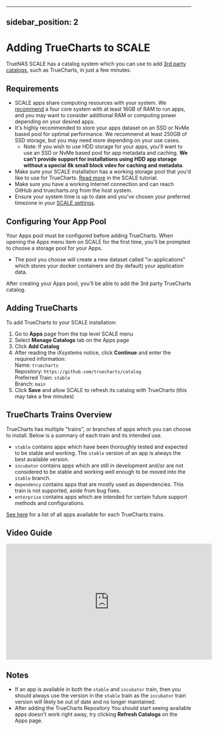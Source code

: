 

---
sidebar_position: 2
---
# Adding TrueCharts to SCALE

TrueNAS SCALE has a catalog system which you can use to add [3rd party catalogs](https://www.truenas.com/docs/scale/scaleuireference/apps/appsscreensscale/#add-catalog), such as TrueCharts, in just a few minutes. 

## Requirements

- SCALE apps share computing resources with your system. We [recommend](https://truecharts.org/manual/systemrequirements) a four core system with at least 16GB of RAM to run apps, and you may want to consider additional RAM or computing power depending on your desired apps.
- It's highly recommended to store your apps dataset on an SSD or NvMe based pool for optimal performance. We recommend at least 250GB of SSD storage, but you may need more depending on your use cases.
  - Note: If you wish to use HDD storage for your apps, you'll want to use an SSD or NvMe based pool for app metadata and caching. **We can't provide support for installations using HDD app storage without a special 8k small block vdev for caching and metadata**.
- Make sure your SCALE installation has a working storage pool that you'd like to use for TrueCharts. [Read more](https://www.truenas.com/docs/scale/scaletutorials/storage/) in the SCALE tutorial. 
- Make sure you have a working Internet connection and can reach GitHub and truecharts.org from the host system.
- Ensure your system time is up to date and you've chosen your preferred timezone in your [SCALE settings](https://www.truenas.com/docs/scale/scaleuireference/systemsettings/generalsettingsscreens/#localization).

## Configuring Your App Pool

Your Apps pool must be configured before adding TrueCharts. When opening the Apps menu item on SCALE for the first time, you'll be prompted to choose a storage pool for your Apps. 
- The pool you choose will create a new dataset called "ix-applications" which stores your docker containers and (by default) your application data.

After creating your Apps pool, you'll be able to add the 3rd party TrueCharts catalog.
 

## Adding TrueCharts

To add TrueCharts to your SCALE installation: 

 1. Go to **Apps** page from the top level SCALE menu
 2. Select **Manage Catalogs** tab on the Apps page
 3. Click **Add Catalog**
 4. After reading the iXsystems notice, click **Continue** and enter the required information:   
 Name: `truecharts`   
 Repository: `https://github.com/truecharts/catalog`   
 Preferred Train: `stable`   
 Branch: `main`
 5.  Click **Save** and allow SCALE to refresh its catalog with TrueCharts (this may take a few minutes)



## TrueCharts Trains Overview

TrueCharts has multiple "trains", or branches of apps which you can choose to install. Below is a summary of each train and its intended use.

- `stable` contains apps which have been thoroughly tested and expected to be stable and working. The `stable` version of an app is always the best available version.
- `incubator` contains apps which are still in development and/or are not considered to be stable and working well enough to be moved into the `stable` branch.
- `dependency` contains apps that are mostly used as dependencies. This train is not supported, aside from bug fixes.
- `enterprise` contains apps which are intended for certain future support methods and configurations.

[See here](https://truecharts.org/charts/description_list) for a list of all apps available for each TrueCharts trains.

## Video Guide

<iframe width="560" height="315" src="https://www.youtube.com/embed/Vomm8uvdCM0" title="YouTube video player" frameBorder="0" allow="accelerometer; autoplay; clipboard-write; encrypted-media; gyroscope; picture-in-picture" allowFullScreen></iframe>

## Notes

- If an app is available in both the `stable` and `incubator` train, then you should always use the version in the `stable` train as the `incubator` train version will likely be out of date and no longer maintained.
- After adding the TrueCharts Repository You should start seeing available apps doesn't work right away, try clicking **Refresh Catalogs** on the Apps page.
